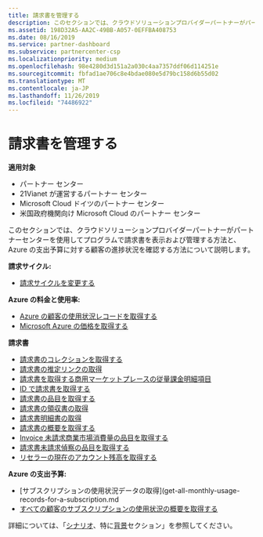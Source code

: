 ```yaml
---
title: 請求書を管理する
description: このセクションでは、クラウドソリューションプロバイダーパートナーがパートナーセンターを使用してプログラムで請求書を表示および管理する方法と、Azure の支出予算に対する顧客の進捗状況を確認する方法について説明します。
ms.assetid: 198D32A5-AA2C-49BB-A057-0EFFBA408753
ms.date: 08/16/2019
ms.service: partner-dashboard
ms.subservice: partnercenter-csp
ms.localizationpriority: medium
ms.openlocfilehash: 98e4280d3d151a2a030c4aa7357ddf06d114251e
ms.sourcegitcommit: fbfad1ae706c8e4bdae080e5d79bc158d6b55d02
ms.translationtype: MT
ms.contentlocale: ja-JP
ms.lasthandoff: 11/26/2019
ms.locfileid: "74486922"
---
```

# <a name="manage-billing"></a>請求書を管理する


**適用対象**

- パートナー センター
- 21Vianet が運営するパートナー センター
- Microsoft Cloud ドイツのパートナー センター
- 米国政府機関向け Microsoft Cloud のパートナー センター

このセクションでは、クラウドソリューションプロバイダーパートナーがパートナーセンターを使用してプログラムで請求書を表示および管理する方法と、Azure の支出予算に対する顧客の進捗状況を確認する方法について説明します。

**請求サイクル:**
- [請求サイクルを変更する](change-the-billing-cycle.md)

**Azure の料金と使用率:**
- [Azure の顧客の使用状況レコードを取得する](get-a-customer-s-utilization-record-for-azure.md)
- [Microsoft Azure の価格を取得する](get-prices-for-microsoft-azure.md)

**請求書**
- [請求書のコレクションを取得する](get-a-collection-of-invoices.md)
- [請求書の推定リンクの取得](get-invoice-estimate-links.md)
- [請求書を取得する商用マーケットプレースの従量課金明細項目](get-invoice-billed-consumption-lineitems.md)
- [ID で請求書を取得する](get-invoice-by-id.md)
- [請求書の品目を取得する](get-invoiceline-items.md)
- [請求書の領収書の取得](get-invoice-receipt-statement.md)
- [請求書明細書の取得](get-invoice-statement.md) 
- [請求書の概要を取得する](get-invoice-summaries.md)
- [Invoice 未請求商業市場消費量の品目を取得する](get-invoice-unbilled-consumption-lineitems.md)
- [請求書未請求偵察の品目を取得する](get-invoice-unbilled-recon-lineitems.md)
- [リセラーの現在のアカウント残高を取得する](get-the-reseller-s-current-account-balance.md)

**Azure の支出予算:**
- [サブスクリプションの使用状況データの取得](get-all-monthly-usage-records-for-a-subscription.md
- [すべての顧客のサブスクリプションの使用状況の概要を取得する](get-a-customer-usage-summary.md)

詳細については、「[シナリオ](scenarios.md)、特に[背景](scenarios.md#background)セクション」を参照してください。

 

 





